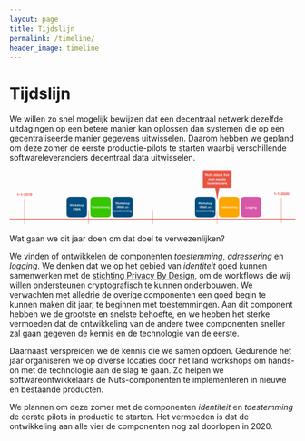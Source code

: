 ```yaml
---
layout: page
title: Tijdslijn
permalink: /timeline/
header_image: timeline
---
```


# Tijdslijn

We willen zo snel mogelijk bewijzen dat een decentraal netwerk dezelfde uitdagingen op een betere manier kan oplossen dan systemen die op een gecentraliseerde manier gegevens uitwisselen. Daarom hebben we gepland om deze zomer de eerste productie-pilots te starten waarbij verschillende softwareleveranciers decentraal data uitwisselen.

<img class="inline-image" src="/assets/images/timeline.png" alt="Tijdslijn" title="Tijdslijn"/>

Wat gaan we dit jaar doen om dat doel te verwezenlijken?

We vinden of [ontwikkelen](/software) de [componenten](/componenten) <em>toestemming</em>, <em>adressering</em> en <em>logging</em>. We denken dat we op het gebied van <em>identiteit</em> goed kunnen samenwerken met de [stichting Privacy By Design](https://privacybydesign.foundation/), om de workflows die wij willen ondersteunen cryptografisch te kunnen onderbouwen. We verwachten met alledrie de overige componenten een goed begin te kunnen maken dit jaar, te beginnen met toestemmingen. Aan dit component hebben we de grootste en snelste behoefte, en we hebben het sterke vermoeden dat de ontwikkeling van de andere twee componenten sneller zal gaan gegeven de kennis en de technologie van de eerste.

Daarnaast verspreiden we de kennis die we samen opdoen. Gedurende het jaar organiseren we op diverse locaties door het land workshops om hands-on met de technologie aan de slag te gaan. Zo helpen we softwareontwikkelaars de Nuts-componenten te implementeren in nieuwe en bestaande producten.

We plannen om deze zomer met de componenten <em>identiteit</em> en <em>toestemming</em> de eerste pilots in productie te starten. Het vermoeden is dat de ontwikkeling aan alle vier de componenten nog zal doorlopen in 2020.
